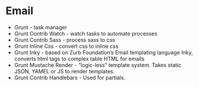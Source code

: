 # Email

* Grunt - task manager 
* Grunt Contrib Watch - watch tasks to automate processes 
* Grunt Contrib Sass - process sass to css 
* Grunt Inline Css - convert css to inline css 
* Grunt Inky - based on Zurb Foundation’s Email templating language Inky, converts html tags to complex table HTML for emails 
* Grunt Mustache Render - “logic-less” template system. Takes static JSON, YAMEL or JS to render templates. 
* Grunt Contrib Handlebars - Used for partials. 
